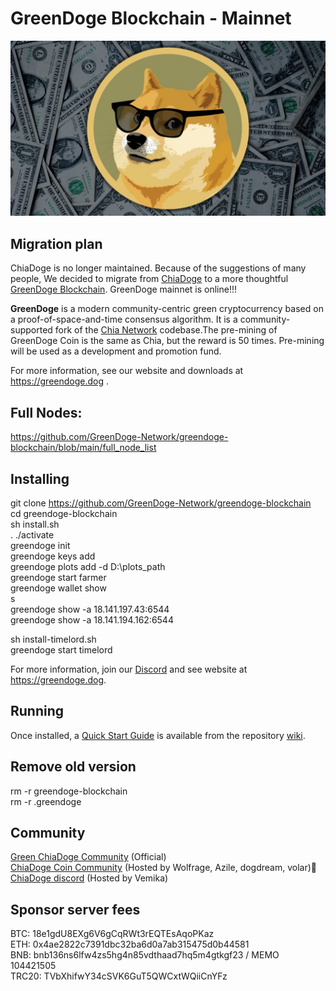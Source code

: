 # GreenDoge Blockchain - Mainnet
![image](https://github.com/GreenDoge-Network/greendoge-blockchain/blob/96981368b3949a91b836e8c01dca3b3ba0207d50/greendoge.jpg)

## Migration plan
ChiaDoge is no longer maintained. Because of the suggestions of many people, We decided to migrate from [ChiaDoge](https://github.com/ChiaDoge/chiadoge-blockchain) to a more thoughtful [GreenDoge Blockchain](https://github.com/GreenDoge-Network/greendoge-blockchain). GreenDoge mainnet is online!!!

**GreenDoge** is a modern community-centric green cryptocurrency based on a proof-of-space-and-time consensus algorithm. It is a community-supported fork of the [Chia Network](https://github.com/Chia-Network/chia-blockchain) codebase.The pre-mining of GreenDoge Coin is the same as Chia, but the reward is 50 times. Pre-mining will be used as a development and promotion fund.

For more information, see our website and downloads at https://greendoge.dog .

## Full Nodes: 
https://github.com/GreenDoge-Network/greendoge-blockchain/blob/main/full_node_list

## Installing
git clone https://github.com/GreenDoge-Network/greendoge-blockchain<br>
cd greendoge-blockchain<br>
sh install.sh<br>
. ./activate<br>
greendoge init<br>
greendoge keys add<br>
greendoge plots add -d D:\plots_path <br>
greendoge start farmer<br>
greendoge wallet show<br>
s<br>
greendoge show -a 18.141.197.43:6544<br>
greendoge show -a 18.141.194.162:6544

sh install-timelord.sh<br>
greendoge start timelord

For more information, join our [Discord](https://discord.gg/YJaBQ9a6) and see website at https://greendoge.dog.

## Running
Once installed, a
[Quick Start Guide](https://github.com/Chia-Network/chia-blockchain/wiki/Quick-Start-Guide)
is available from the repository
[wiki](https://github.com/Chia-Network/chia-blockchain/wiki).

## Remove old version
rm -r greendoge-blockchain<br>
rm -r .greendoge

## Community
[Green ChiaDoge Community](https://discord.gg/YJaBQ9a6) (Official)<br>
[ChiaDoge Coin Community](https://discord.gg/xjvxH5jD) (Hosted by Wolfrage, Azile, dogdream, volar)👑<br>
[ChiaDoge discord](https://discord.gg/6xcXWpFt) (Hosted by Vemika)

## Sponsor server fees
BTC: 18e1gdU8EXg6V6gCqRWt3rEQTEsAqoPKaz<br>
ETH: 0x4ae2822c7391dbc32ba6d0a7ab315475d0b44581<br>
BNB: bnb136ns6lfw4zs5hg4n85vdthaad7hq5m4gtkgf23 / MEMO 104421505<br>
TRC20: TVbXhifwY34cSVK6GuT5QWCxtWQiiCnYFz
